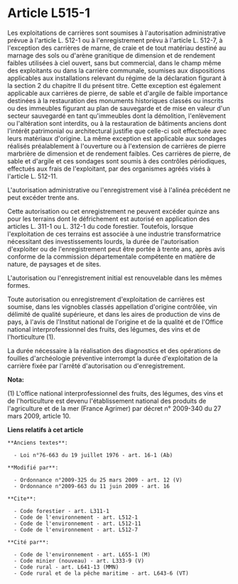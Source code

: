 # Article L515-1

Les exploitations de carrières sont soumises à l'autorisation administrative prévue à l'article L. 512-1 ou à
l'enregistrement prévu à l'article L. 512-7, à l'exception des carrières de marne, de craie et de tout matériau destiné au
marnage des sols ou d'arène granitique de dimension et de rendement faibles utilisées à ciel ouvert, sans but commercial,
dans le champ même des exploitants ou dans la carrière communale, soumises aux dispositions applicables aux installations
relevant du régime de la déclaration figurant à la section 2 du chapitre II du présent titre. Cette exception est également
applicable aux carrières de pierre, de sable et d'argile de faible importance destinées à la restauration des monuments
historiques classés ou inscrits ou des immeubles figurant au plan de sauvegarde et de mise en valeur d'un secteur sauvegardé
en tant qu'immeubles dont la démolition, l'enlèvement ou l'altération sont interdits, ou à la restauration de bâtiments
anciens dont l'intérêt patrimonial ou architectural justifie que celle-ci soit effectuée avec leurs matériaux d'origine. La
même exception est applicable aux sondages réalisés préalablement à l'ouverture ou à l'extension de carrières de pierre
marbrière de dimension et de rendement faibles. Ces carrières de pierre, de sable et d'argile et ces sondages sont soumis à
des contrôles périodiques, effectués aux frais de l'exploitant, par des organismes agréés visés à l'article L. 512-11. 

L'autorisation administrative ou l'enregistrement visé à l'alinéa précédent ne peut excéder trente ans. 

Cette autorisation ou cet enregistrement ne peuvent excéder quinze ans pour les terrains dont le défrichement est autorisé en
application des articles L. 311-1 ou L. 312-1 du code forestier. Toutefois, lorsque l'exploitation de ces terrains est
associée à une industrie transformatrice nécessitant des investissements lourds, la durée de l'autorisation d'exploiter ou de
l'enregistrement peut être portée à trente ans, après avis conforme de la commission départementale compétente en matière de
nature, de paysages et de sites.

L'autorisation ou l'enregistrement initial est renouvelable dans les mêmes formes. 

Toute autorisation ou enregistrement d'exploitation de carrières est soumise, dans les vignobles classés appellation
d'origine contrôlée, vin délimité de qualité supérieure, et dans les aires de production de vins de pays, à l'avis de
l'Institut national de l'origine et de la qualité et de l'Office national interprofessionnel des fruits, des légumes, des
vins et de l'horticulture (1). 

La durée nécessaire à la réalisation des diagnostics et des opérations de fouilles d'archéologie préventive interrompt la
durée d'exploitation de la carrière fixée par l'arrêté d'autorisation ou d'enregistrement.

**Nota:**

(1) L'office national interprofessionnel des fruits, des légumes, des vins et de l'horticulture est devenu l'établissement
national des produits de l'agriculture et de la mer (France Agrimer) par décret n° 2009-340 du 27 mars 2009, article 10.

**Liens relatifs à cet article**

	**Anciens textes**:

	  - Loi n°76-663 du 19 juillet 1976 - art. 16-1 (Ab)

	**Modifié par**:

	  - Ordonnance n°2009-325 du 25 mars 2009 - art. 12 (V)
	  - Ordonnance n°2009-663 du 11 juin 2009 - art. 16

	**Cite**:

	  - Code forestier - art. L311-1
	  - Code de l'environnement - art. L512-1
	  - Code de l'environnement - art. L512-11
	  - Code de l'environnement - art. L512-7

	**Cité par**:

	  - Code de l'environnement - art. L655-1 (M)
	  - Code minier (nouveau) - art. L333-9 (V)
	  - Code rural - art. L641-13 (MMN)
	  - Code rural et de la pêche maritime - art. L643-6 (VT)
